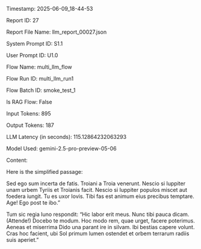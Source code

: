 Timestamp: 2025-06-09_18-44-53

Report ID: 27

Report File Name: llm_report_00027.json

System Prompt ID: S1.1

User Prompt ID: U1.0

Flow Name: multi_llm_flow

Flow Run ID: multi_llm_run1

Flow Batch ID: smoke_test_1

Is RAG Flow: False

Input Tokens: 895

Output Tokens: 187

LLM Latency (in seconds): 115.12864232063293

Model Used: gemini-2.5-pro-preview-05-06

Content:

Here is the simplified passage:

Sed ego sum incerta de fatis. Troiani a Troia venerunt. Nescio si Iuppiter unam urbem Tyriis et Troianis facit. Nescio si Iuppiter populos miscet aut foedera iungit. Tu es uxor Iovis. Tibi fas est animum eius precibus temptare. Age! Ego post te ibo.”

Tum sic regia Iuno respondit: “Hic labor erit meus. Nunc tibi pauca dicam. (Attende!) Docebo te modum. Hoc modo rem, quae urget, facere poterimus. Aeneas et miserrima Dido una parant ire in silvam. Ibi bestias capere volunt. Cras hoc facient, ubi Sol primum lumen ostendet et orbem terrarum radiis suis aperiet.”
